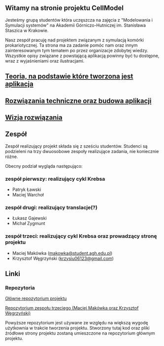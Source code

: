 ## Witamy na stronie projektu CellModel

Jesteśmy grupą studentów która uczęszcza na zajęcia z  "Modelowania i Symulacji systemów" na Akademii Górniczo-Hutniczej im. Stanisława Staszica w Krakowie. 

Nasz zespół pracuję nad projektem związanym z symulacją komórki prokariotycznej. Ta strona ma za zadanie pomóc nam oraz innym zainteresowanym tym tematem po przez organizacje zdobytej wiedzy.
Wszystkie opisy związane z powstającą aplikacją powinny być tu dostępne, wraz z wyjaśnieniami oraz ilustracjami.

## [Teoria, na podstawie które tworzona jest aplikacja](theory)

## [Rozwiązania techniczne oraz budowa aplikacji](technical_details)

## [Wizja rozwiązania](solution_template)

## Zespół

Zespół realizujący projekt składa się z sześciu studentów. Studenci są podzieleni na trzy dwuosobowe zespoły realizujące zadania, nie koniecznie różne.

Obecny podział wygląda następująco:

### zespół pierwszy: realizujący cykl Krebsa

- Patryk Ławski
- Maciej Warchoł

### zespół drugi: realizujący translacje(?)

- Łukasz Gajewski
- Michał Zygmunt

### zespół trzeci: realizujący cykl Krebsa oraz prowadzący stronę projektu

- Maciej Makówka (makowka@student.agh.edu.pl)
- Krzysztof Węgrzyński (krzysiu06123@gmail.com)

## Linki

### Repozytoria

[Główne repozytorium projektu](https://github.com/miczyg/cell-simulation)

[Repozytorium zespołu trzeciego (Maciej Makówka oraz Krzysztof Węgrzyński)](https://github.com/wegrzyns/CellModel)

Powyższe repozytorium jest używane ze względu na większą wygodę użytkownia w trakcie tworzenia projektu.
Stworzony tutaj kod oraz pliki źródłowe strony projektu zostaną umieszczone na repozytorium głównym projektu.

